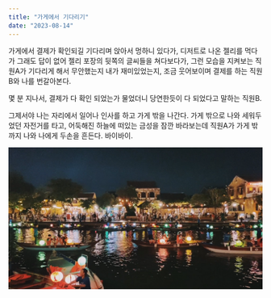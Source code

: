```yaml
---
title: "가게에서 기다리기"
date: "2023-08-14"
---
```


가게에서 결제가 확인되길 기다리며 앉아서 멍하니 있다가, 디저트로 나온 젤리를 먹다가 그래도 답이 없어 젤리 포장의 뒷쪽의 글씨들을 쳐다보다가, 그런 모습을 지켜보는 직원A가 기다리게 해서 무안했는지 내가 재미있었는지, 조금 웃어보이며 결제를 하는 직원B와 나를 번갈아본다.

몇 분 지나서, 결제가 다 확인 되었는가 물었더니 당연한듯이 다 되었다고 말하는 직원B.

그제서야 나는 자리에서 일어나 인사를 하고 가게 밖을 나간다. 가게 밖으로 나와 세워두었던 자전거를 타고, 어둑해진 하늘에 떠있는 금성을 잠깐 바라보는데 직원A가 가게 밖까지 나와 나에게 두손을 흔든다. 바이바이.

![](/photo/memory/2023-08-14-가게에서_기다리기.heic)
